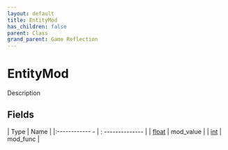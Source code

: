 ```yaml
---
layout: default
title: EntityMod
has_children: false
parent: Class
grand_parent: Game Reflection
---
```

# EntityMod
Description 

## Fields
| Type | Name |
|:------------ - | : -------------- |
| [float](game-reflection/components/float.md) | mod_value |
| [int](game-reflection/enums/int.md) | mod_func |
